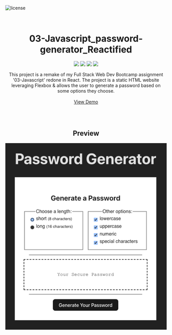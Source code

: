 <div id="top"></div>

![license](https://img.shields.io/badge/license-MIT-red)

<br />
<div align="center">

# 03-Javascript_password-generator_Reactified
  <p align="center">
    <img src="https://img.shields.io/badge/VITE-purple"/>
    <img src="https://img.shields.io/badge/HTML-orange"/>
    <img src="https://img.shields.io/badge/CSS-yellow"/>
    <img src="https://img.shields.io/badge/JAVASCRIPT-red"/>
  <p align="center">
    This project is a remake of my Full Stack Web Dev Bootcamp assignment '03-Javascript' redone in React. The project is a static HTML website leveraging Flexbox & allows the user to generate a password based on some options they choose. 
    <br />
    <br />
    <a href="https://bretpeters3n.github.io/03-Javascript_password-generator_Reactified/">View Demo</a>
  </p>
  <br />
  <br />

<!-- PREVIEW -->
## Preview
![image](./src/assets/screenshot.png)

</div>
